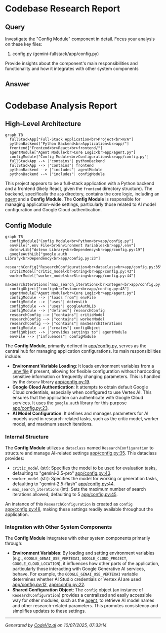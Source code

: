 # Codebase Research Report

## Query
Investigate the "Config Module" component in detail. Focus your analysis on these key files:
1. config.py (gemini-fullstack/app/config.py)

Provide insights about the component's main responsibilities and functionality and how it integrates with other system components

## Answer
# Codebase Analysis Report

## High-Level Architecture

```mermaid
graph TB
  fullStackApp["Full-Stack Application<br>Project<br>N/A"]
  pythonBackend["Python Backend<br>Application<br>app/"]
  frontend["Frontend<br>React<br>frontend/"]
  agentModule["Agent Module<br>Core Logic<br>app/agent.py"]
  configModule["Config Module<br>Configuration<br>app/config.py"]
  fullStackApp --> |"contains"| pythonBackend
  fullStackApp --> |"contains"| frontend
  pythonBackend --> |"includes"| agentModule
  pythonBackend --> |"includes"| configModule
```


This project appears to be a full-stack application with a Python backend and a frontend (likely React, given the `frontend` directory structure). The backend, specifically the `app` directory, contains the core logic, including an [agent](app/agent.py) and a **Config Module**. The **Config Module** is responsible for managing application-wide settings, particularly those related to AI model configuration and Google Cloud authentication.

## Config Module

```mermaid
graph TB
  configModule["Config Module<br>Python<br>app/config.py"]
  envFile[".env File<br>Environment Variables<br>app/.env"]
  dotenvLib["dotenv Library<br>Dependency<br>app/config.py:19"]
  googleAuthLib["google.auth Library<br>Dependency<br>app/config.py:23"]
  researchConfig["ResearchConfiguration<br>dataclass<br>app/config.py:35"]
  criticModel["critic_model<br>String<br>app/config.py:43"]
  workerModel["worker_model<br>String<br>app/config.py:44"]
  maxSearchIterations["max_search_iterations<br>Integer<br>app/config.py:45"]
  configObject["config<br>Instance<br>app/config.py:48"]
  agentModule["Agent Module<br>Core Logic<br>app/agent.py"]
  configModule --> |"loads from"| envFile
  configModule --> |"uses"| dotenvLib
  configModule --> |"uses"| googleAuthLib
  configModule --> |"defines"| researchConfig
  researchConfig --> |"contains"| criticModel
  researchConfig --> |"contains"| workerModel
  researchConfig --> |"contains"| maxSearchIterations
  configModule --> |"creates"| configObject
  configObject --> |"provides settings to"| agentModule
  envFile --> |"influences"| configModule
```


The **Config Module**, primarily defined in [app/config.py](app/config.py), serves as the central hub for managing application configurations. Its main responsibilities include:

*   **Environment Variable Loading**: It loads environment variables from a [.env file](app/.env) if present, allowing for flexible configuration without hardcoding sensitive information or frequently changing parameters. This is handled by the `dotenv` library [app/config.py:19](app/config.py:19).
*   **Google Cloud Authentication**: It attempts to obtain default Google Cloud credentials, especially when configured to use Vertex AI. This ensures that the application can authenticate with Google Cloud services. It uses the `google.auth` library for this purpose [app/config.py:23](app/config.py:23).
*   **AI Model Configuration**: It defines and manages parameters for AI models used in research-related tasks, such as the critic model, worker model, and maximum search iterations.

### Internal Structure

The **Config Module** utilizes a `dataclass` named `ResearchConfiguration` to structure and manage AI-related settings [app/config.py:35](app/config.py:35). This dataclass provides:

*   `critic_model` (str): Specifies the model to be used for evaluation tasks, defaulting to "gemini-2.5-pro" [app/config.py:43](app/config.py:43).
*   `worker_model` (str): Specifies the model for working or generation tasks, defaulting to "gemini-2.5-flash" [app/config.py:44](app/config.py:44).
*   `max_search_iterations` (int): Sets the maximum number of search iterations allowed, defaulting to 5 [app/config.py:45](app/config.py:45).

An instance of this `ResearchConfiguration` is created as `config` [app/config.py:48](app/config.py:48), making these settings readily available throughout the application.

### Integration with Other System Components

The **Config Module** integrates with other system components primarily through:

*   **Environment Variables**: By loading and setting environment variables (e.g., `GOOGLE_GENAI_USE_VERTEXAI`, `GOOGLE_CLOUD_PROJECT`, `GOOGLE_CLOUD_LOCATION`), it influences how other parts of the application, particularly those interacting with Google Generative AI services, behave. For example, the `GOOGLE_GENAI_USE_VERTEXAI` variable determines whether AI Studio credentials or Vertex AI are used [app/config.py:12](app/config.py:12), [app/config.py:22](app/config.py:22).
*   **Shared Configuration Object**: The `config` object (an instance of `ResearchConfiguration`) provides a centralized and easily accessible way for other modules, such as the [agent](app/agent.py), to retrieve AI model names and other research-related parameters. This promotes consistency and simplifies updates to these settings.

---
*Generated by [CodeViz.ai](https://codeviz.ai) on 10/07/2025, 07:33:14*
